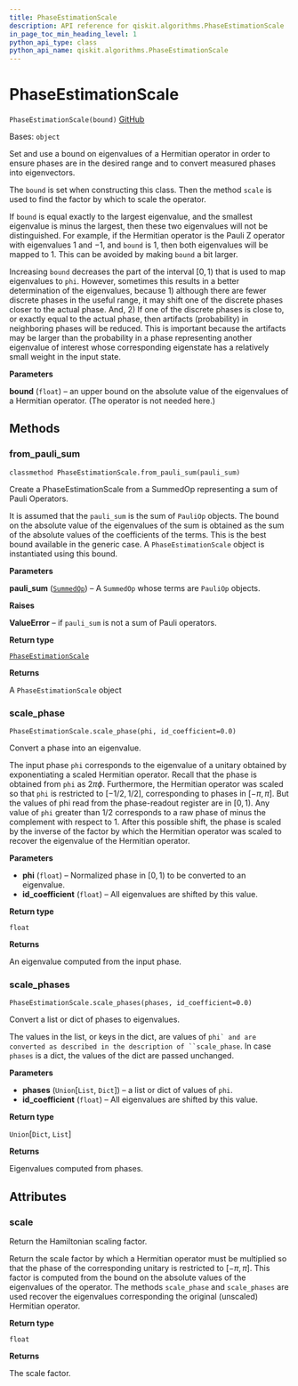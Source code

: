 ```yaml
---
title: PhaseEstimationScale
description: API reference for qiskit.algorithms.PhaseEstimationScale
in_page_toc_min_heading_level: 1
python_api_type: class
python_api_name: qiskit.algorithms.PhaseEstimationScale
---
```


# PhaseEstimationScale

<span id="qiskit.algorithms.PhaseEstimationScale" />

`PhaseEstimationScale(bound)` [GitHub](https://github.com/qiskit/qiskit/tree/stable/0.21/qiskit/algorithms/phase_estimators/phase_estimation_scale.py "view source code")

Bases: `object`

Set and use a bound on eigenvalues of a Hermitian operator in order to ensure phases are in the desired range and to convert measured phases into eigenvectors.

The `bound` is set when constructing this class. Then the method `scale` is used to find the factor by which to scale the operator.

If `bound` is equal exactly to the largest eigenvalue, and the smallest eigenvalue is minus the largest, then these two eigenvalues will not be distinguished. For example, if the Hermitian operator is the Pauli Z operator with eigenvalues $1$ and $-1$, and `bound` is $1$, then both eigenvalues will be mapped to $1$. This can be avoided by making `bound` a bit larger.

Increasing `bound` decreases the part of the interval $[0, 1)$ that is used to map eigenvalues to `phi`. However, sometimes this results in a better determination of the eigenvalues, because 1) although there are fewer discrete phases in the useful range, it may shift one of the discrete phases closer to the actual phase. And, 2) If one of the discrete phases is close to, or exactly equal to the actual phase, then artifacts (probability) in neighboring phases will be reduced. This is important because the artifacts may be larger than the probability in a phase representing another eigenvalue of interest whose corresponding eigenstate has a relatively small weight in the input state.

**Parameters**

**bound** (`float`) – an upper bound on the absolute value of the eigenvalues of a Hermitian operator. (The operator is not needed here.)

## Methods

### from\_pauli\_sum

<span id="qiskit.algorithms.PhaseEstimationScale.from_pauli_sum" />

`classmethod PhaseEstimationScale.from_pauli_sum(pauli_sum)`

Create a PhaseEstimationScale from a SummedOp representing a sum of Pauli Operators.

It is assumed that the `pauli_sum` is the sum of `PauliOp` objects. The bound on the absolute value of the eigenvalues of the sum is obtained as the sum of the absolute values of the coefficients of the terms. This is the best bound available in the generic case. A `PhaseEstimationScale` object is instantiated using this bound.

**Parameters**

**pauli\_sum** ([`SummedOp`](qiskit.opflow.list_ops.SummedOp "qiskit.opflow.list_ops.summed_op.SummedOp")) – A `SummedOp` whose terms are `PauliOp` objects.

**Raises**

**ValueError** – if `pauli_sum` is not a sum of Pauli operators.

**Return type**

[`PhaseEstimationScale`](qiskit.algorithms.PhaseEstimationScale "qiskit.algorithms.phase_estimators.phase_estimation_scale.PhaseEstimationScale")

**Returns**

A `PhaseEstimationScale` object

### scale\_phase

<span id="qiskit.algorithms.PhaseEstimationScale.scale_phase" />

`PhaseEstimationScale.scale_phase(phi, id_coefficient=0.0)`

Convert a phase into an eigenvalue.

The input phase `phi` corresponds to the eigenvalue of a unitary obtained by exponentiating a scaled Hermitian operator. Recall that the phase is obtained from `phi` as $2\pi\phi$. Furthermore, the Hermitian operator was scaled so that `phi` is restricted to $[-1/2, 1/2]$, corresponding to phases in $[-\pi, \pi]$. But the values of phi read from the phase-readout register are in $[0, 1)$. Any value of `phi` greater than $1/2$ corresponds to a raw phase of minus the complement with respect to 1. After this possible shift, the phase is scaled by the inverse of the factor by which the Hermitian operator was scaled to recover the eigenvalue of the Hermitian operator.

**Parameters**

*   **phi** (`float`) – Normalized phase in $[0, 1)$ to be converted to an eigenvalue.
*   **id\_coefficient** (`float`) – All eigenvalues are shifted by this value.

**Return type**

`float`

**Returns**

An eigenvalue computed from the input phase.

### scale\_phases

<span id="qiskit.algorithms.PhaseEstimationScale.scale_phases" />

`PhaseEstimationScale.scale_phases(phases, id_coefficient=0.0)`

Convert a list or dict of phases to eigenvalues.

The values in the list, or keys in the dict, are values of ```phi` and are converted as described in the description of ``scale_phase```. In case `phases` is a dict, the values of the dict are passed unchanged.

**Parameters**

*   **phases** (`Union`\[`List`, `Dict`]) – a list or dict of values of `phi`.
*   **id\_coefficient** (`float`) – All eigenvalues are shifted by this value.

**Return type**

`Union`\[`Dict`, `List`]

**Returns**

Eigenvalues computed from phases.

## Attributes

<span id="qiskit.algorithms.PhaseEstimationScale.scale" />

### scale

Return the Hamiltonian scaling factor.

Return the scale factor by which a Hermitian operator must be multiplied so that the phase of the corresponding unitary is restricted to $[-\pi, \pi]$. This factor is computed from the bound on the absolute values of the eigenvalues of the operator. The methods `scale_phase` and `scale_phases` are used recover the eigenvalues corresponding the original (unscaled) Hermitian operator.

**Return type**

`float`

**Returns**

The scale factor.

